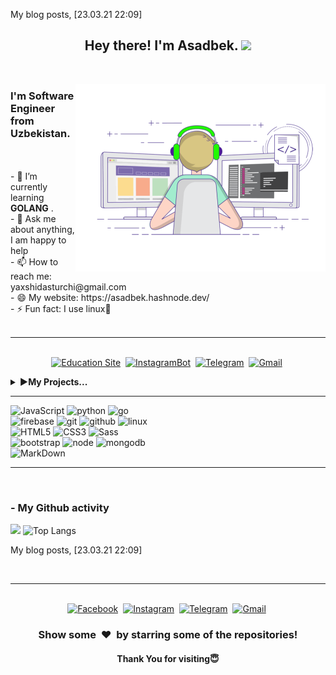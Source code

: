My blog posts, [23.03.21 22:09]
<p>
  <h2 align="center"> Hey there! I'm Asadbek. <img src="https://github.com/souvikguria98/souvikguria98/blob/master/Hi.gif" width="25"></h2>
</p>
<br>
<p>
  <img align="right" alt="GIF" src="https://raw.githubusercontent.com/devSouvik/devSouvik/master/gif3.gif" width="400" height="300"/>
</p>

<h3> I'm Software Engineer from Uzbekistan. </h3>
<br>
<br>
- 🔋  I’m currently learning <b>GOLANG</b> .<br>
- 💬 Ask me about anything, I am happy to help<br>
- 📫 How to reach me: yaxshidasturchi@gmail.com<br>
- 😄 My website: https://asadbek.hashnode.dev/<br>
- ⚡️ Fun fact: I use linux🐧
 <br>
 <br>
<hr>
<p align="center">
<br>
<a href="https://github.com/asadbekdev/ImkonEdu.uz"><img src="https://img.shields.io/badge/Education Site-%231877F2.svg?&style=for-the-badge&logo=education&logoColor=white" alt="Education Site" /></a>&nbsp;
<a href="https://github.com/asadbekdev/InstagramBot"><img src="https://img.shields.io/badge/InstagramBot-%23E4405F.svg?&style=for-the-badge&logo=bot&logoColor=white" alt="InstagramBot" /></a>&nbsp;
<a href="https://t.me/adevpro"><img src="https://img.shields.io/badge/telegram-0088cc.svg?&style=for-the-badge&logo=telegram&logoColor=white" alt="Telegram" /></a>&nbsp;
<a href="mailto:yaxshidasturchi@gmail.com?subject=Hi%20Asadbek"><img src="https://img.shields.io/badge/gmail-%23c34836.svg?&style=for-the-badge&logo=gmail&logoColor=white" alt="Gmail"/></a>&nbsp;
<!--<a href="https://kkvanonymous.github.io/"><img alt="Website" src="https://img.shields.io/website?style=for-the-badge&up_message=portfolio&url=https%3A%2F%2Fkkvanonymous.github.io%2F"></a>-->
</p>

<details><summary><strong>▶️My Projects...</strong></summary><p>
  <br>
  <a href="https://github.com/asadbekdev/InstagramBot">🤖 INSTAGRAM BOT</a>
<br>
  <a href="https://github.com/asadbekdev/ImkonEdu.uz">📰 NEWS SITE</a>
<br>
  <a href="https://github.com/asadbekdev?tab=repositories">👀 SEE MORE...</a>
  </p></details>
<hr>
<!-- <details><summary>▶️<strong>Languages and Tools... </strong></summary> -->
<p align="center">
  
 
![JavaScript](https://img.shields.io/badge/-JavaScript-grey?style=for-the-badge&logo=javascript&logoColor=white&labelColor=F0DB4F)
![python](https://img.shields.io/badge/-python-grey?style=for-the-badge&logo=python&logoColor=white&labelColor=306998)
![go](https://img.shields.io/badge/-go-grey?style=for-the-badge&logo=go&logoColor=white&labelColor=29beb0)
<br>
![firebase](https://img.shields.io/badge/-firebase-grey?style=for-the-badge&logo=firebase&logoColor=white&labelColor=FFA611)
![git](https://img.shields.io/badge/-git-grey?style=for-the-badge&logo=git&logoColor=white&labelColor=f34f29)
![github](https://img.shields.io/badge/-github-grey?style=for-the-badge&logo=github&logoColor=white&labelColor=211F1F)
![linux](https://img.shields.io/badge/linux-grey?style=for-the-badge&logo=linux&logoColor=white&labelColor=072c61)
<br>
![HTML5](https://img.shields.io/badge/html%205-grey?style=for-the-badge&logo=html5&logoColor=white&labelColor=f06529)
![CSS3](https://img.shields.io/badge/css%203-grey?style=for-the-badge&logo=css3&logoColor=white&labelColor=264de4)
![Sass](https://img.shields.io/badge/sass-grey?style=for-the-badge&logo=sass&logoColor=white&labelColor=CD6799)
<br>
![bootstrap](https://img.shields.io/badge/-bootstrap-grey?style=for-the-badge&logo=bootstrap&logoColor=white&labelColor=8E2DE2)
![node](https://img.shields.io/badge/-node-grey?style=for-the-badge&logo=node.js&logoColor=white&labelColor=68a063)
![mongodb](https://img.shields.io/badge/-mongodb-grey?style=for-the-badge&logo=mongodb&logoColor=white&labelColor=4DB33D)
<br>
![MarkDown](https://img.shields.io/badge/-Markdown-grey?style=for-the-badge&logo=Markdown&logoColor=white&labelColor=8E2DE2)
</p>
<hr>
<br>
<h3> - My Github activity </h3>

<p>
  
<img src="https://github-readme-stats.vercel.app/api?username=asadbekdev&show_icons=true&theme=radical&title_color=8E2DE2&text_color=fff&icon_color=8E2DE2" width="500px">      ![Top Langs](https://github-readme-stats.vercel.app/api/top-langs/?username=asadbekdev&theme=radical&title_color=8E2DE2&text_color=fff)
</p>

My blog posts, [23.03.21 22:09]
<br>

<br>
<hr>
<p align="center">
<br>
<a href="https:/www.facebook.com/asadbek.noyibjonov/"><img src="https://img.shields.io/badge/facebook-%231877F2.svg?&style=for-the-badge&logo=facebook&logoColor=white" alt="Facebook" /></a>&nbsp;
<a href="https://instagram.com/asadbeknoyibjonov"><img src="https://img.shields.io/badge/instagram-%23E4405F.svg?&style=for-the-badge&logo=instagram&logoColor=white" alt="Instagram" /></a>&nbsp;
<a href="https://t.me/adevpro"><img src="https://img.shields.io/badge/telegram-0088cc.svg?&style=for-the-badge&logo=telegram&logoColor=white" alt="Telegram" /></a>&nbsp;
<a href="mailto:yaxshidasturchi@gmail.com?subject=Hi%20Asadbek"><img src="https://img.shields.io/badge/gmail-%23c34836.svg?&style=for-the-badge&logo=gmail&logoColor=white" alt="Gmail"/></a>&nbsp;
<!--<a href="https://kkvanonymous.github.io/"><img alt="Website" src="https://img.shields.io/website?style=for-the-badge&up_message=portfolio&url=https%3A%2F%2Fkkvanonymous.github.io%2F"></a>-->
</p>
<div align="center">
<h3 align="center">Show some &nbsp;❤️&nbsp; by starring some of the repositories!</h3>

#### Thank You for visiting😇
